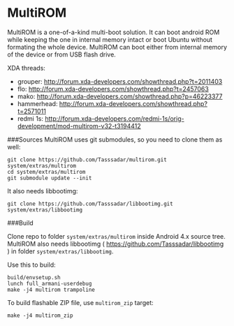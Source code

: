 # MultiROM
MultiROM is a one-of-a-kind multi-boot solution. It can boot android ROM while
keeping the one in internal memory intact or boot Ubuntu without formating
the whole device. MultiROM can boot either from internal memory of the device
or from USB flash drive.

XDA threads:
* grouper: http://forum.xda-developers.com/showthread.php?t=2011403
* flo: http://forum.xda-developers.com/showthread.php?t=2457063
* mako: http://forum.xda-developers.com/showthread.php?p=46223377
* hammerhead: http://forum.xda-developers.com/showthread.php?t=2571011
* redmi 1s: http://forum.xda-developers.com/redmi-1s/orig-development/mod-multirom-v32-t3194412

###Sources
MultiROM uses git submodules, so you need to clone them as well:

    git clone https://github.com/Tasssadar/multirom.git system/extras/multirom
    cd system/extras/multirom
    git submodule update --init

It also needs libbootimg:

    git clone https://github.com/Tasssadar/libbootimg.git system/extras/libbootimg

###Build

Clone repo to folder `system/extras/multirom` inside Android 4.x source tree.
MultiROM also needs libbootimg ( https://github.com/Tasssadar/libbootimg )
in folder `system/extras/libbootimg`. 

Use this to build:

    build/envsetup.sh
    lunch full_armani-userdebug
    make -j4 multirom trampoline

To build flashable ZIP file, use `multirom_zip` target:

    make -j4 multirom_zip
